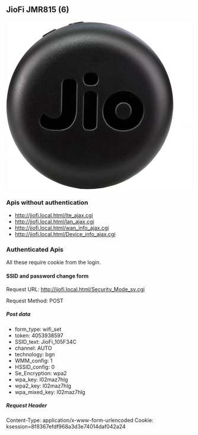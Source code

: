 ## JioFi JMR815 (6)

![JioFi 6](images/jiofi-6.jpeg)

### Apis without authentication

* http://jiofi.local.html/lte_ajax.cgi
* http://jiofi.local.html/lan_ajax.cgi
* http://jiofi.local.html/wan_info_ajax.cgi
* http://jiofi.local.html/Device_info_ajax.cgi

### Authenticated Apis

All these require cookie from the login.

#### SSID and password change form

Request URL: http://jiofi.local.html/Security_Mode_sv.cgi

Request Method: POST

##### Post data

- form_type: wifi_set
- token: 4053938597
- SSID_text: JioFi_105F34C
- channel: AUTO
- technology: bgn
- WMM_config: 1
- HSSID_config: 0
- Se_Encryption: wpa2
- wpa_key: l02maz7hlg
- wpa2_key: l02maz7hlg
- wpa_mixed_key: l02maz7hlg

##### Request Header

Content-Type: application/x-www-form-urlencoded
Cookie: ksession=8f8367efdf968a3d3e74014daf042a24
